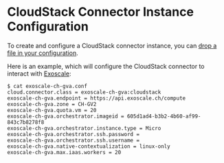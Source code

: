 # CloudStack Connector Instance Configuration

To create and configure a CloudStack connector instance, you can [drop a file in your configuration](http://ssdocs.sixsq.com/documentation/developer_guide/configuration_files.html).

Here is an example, which will configure the CloudStack connector to interact with [Exoscale](http://exoscale.ch):

    $ cat exoscale-ch-gva.conf
    cloud.connector.class = exoscale-ch-gva:cloudstack
    exoscale-ch-gva.endpoint = https://api.exoscale.ch/compute
    exoscale-ch-gva.zone = CH-GV2
    exoscale-ch-gva.quota.vm = 20
    exoscale-ch-gva.orchestrator.imageid = 605d1ad4-b3b2-4b60-af99-843c7b8278f8
    exoscale-ch-gva.orchestrator.instance.type = Micro
    exoscale-ch-gva.orchestrator.ssh.password =
    exoscale-ch-gva.orchestrator.ssh.username =
    exoscale-ch-gva.native-contextualization = linux-only
    exoscale-ch-gva.max.iaas.workers = 20

